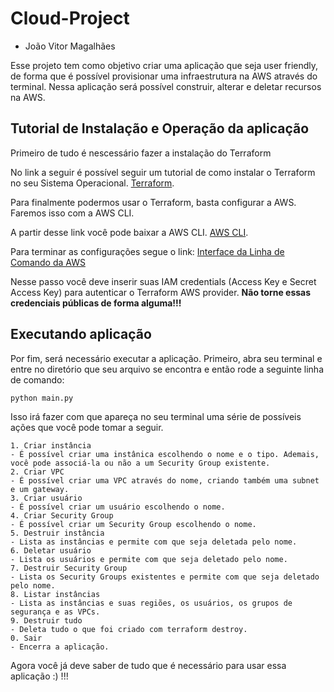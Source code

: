 # Cloud-Project

* João Vitor Magalhães

Esse projeto tem como objetivo criar uma aplicação que seja user friendly, de forma que é possível provisionar uma infraestrutura na AWS através do terminal.
Nessa aplicação será possível construir, alterar e deletar recursos na AWS.

## Tutorial de Instalação e Operação da aplicação

Primeiro de tudo é nescessário fazer a instalação do Terraform

No link a seguir é possível seguir um tutorial de como instalar o Terraform no seu Sistema Operacional.
[Terraform](https://developer.hashicorp.com/terraform/downloads).

Para finalmente podermos usar o Terraform, basta configurar a AWS. Faremos isso com a AWS CLI.

A partir desse link você pode baixar a AWS CLI. [AWS CLI](https://docs.aws.amazon.com/cli/latest/userguide/getting-started-install.html).

Para terminar as configurações segue o link: [Interface da Linha de Comando da AWS](https://aws.amazon.com/pt/cli/)

Nesse passo você deve inserir suas IAM credentials (Access Key e Secret Access Key) para autenticar o Terraform AWS provider. **Não torne essas credenciais públicas de forma alguma!!!**

## Executando aplicação

Por fim, será necessário executar a aplicação.
Primeiro, abra seu terminal e entre no diretório que seu arquivo se encontra e então rode a seguinte linha de comando:

```
python main.py
```

Isso irá fazer com que apareça no seu terminal uma série de possíveis ações que você pode tomar a seguir.

    1. Criar instância
    - É possível criar uma instânica escolhendo o nome e o tipo. Ademais, você pode associá-la ou não a um Security Group existente.
    2. Criar VPC
    - É possível criar uma VPC através do nome, criando também uma subnet e um gateway.
    3. Criar usuário
    - É possível criar um usuário escolhendo o nome.
    4. Criar Security Group
    - É possível criar um Security Group escolhendo o nome.
    5. Destruir instância
    - Lista as instâncias e permite com que seja deletada pelo nome.
    6. Deletar usuário
    - Lista os usuários e permite com que seja deletado pelo nome.
    7. Destruir Security Group
    - Lista os Security Groups existentes e permite com que seja deletado pelo nome.
    8. Listar instâncias
    - Lista as instâncias e suas regiões, os usuários, os grupos de segurança e as VPCs.
    9. Destruir tudo
    - Deleta tudo o que foi criado com terraform destroy.
    0. Sair
    - Encerra a aplicação.

Agora você já deve saber de tudo que é necessário para usar essa aplicação :) !!!